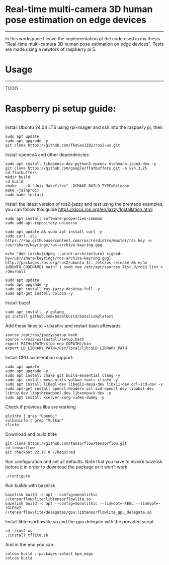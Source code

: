 # Real-time multi-camera 3D human pose estimation on edge devices
---

In this workspace I leave the implementation of the code used in my thesis "Real-time multi-camera 3D human pose estimation on edge devices". Tests are made using a newtork of raspberry pi 5.

# Usage
---

TODO

# Raspberry pi setup guide:
---
Install Ubuntu 24.04 LTS using rpi-imager and ssh into the raspbery pi, then

    sudo apt update
    sudo apt upgrade -y
    git clone https://github.com/TheSav1101/ros2-ws.git

Install opencv4 and other dependencies

    sudo apt install libopencv-dev python3-opencv nlohmann-json3-dev -y
    git clone https://github.com/google/flatbuffers.git -b v24.3.25
    cd flatbuffers
    mkdir build
    cd build
    cmake .. -G "Unix Makefiles" -DCMAKE_BUILD_TYPE=Release
    make -j$(nproc)
    sudo make install

Install the latest version of ros2-jazzy and test using the premade examples, you can follow this guide https://docs.ros.org/en/jazzy/Installation.html

    sudo apt install software-properties-common
    sudo add-apt-repository universe

    sudo apt update && sudo apt install curl -y
    sudo curl -sSL https://raw.githubusercontent.com/ros/rosdistro/master/ros.key -o /usr/share/keyrings/ros-archive-keyring.gpg

    echo "deb [arch=$(dpkg --print-architecture) signed-by=/usr/share/keyrings/ros-archive-keyring.gpg] http://packages.ros.org/ros2/ubuntu $(. /etc/os-release && echo $UBUNTU_CODENAME) main" | sudo tee /etc/apt/sources.list.d/ros2.list > /dev/null

    sudo apt update
    sudo apt upgrade -y
    sudo apt install ros-jazzy-desktop-full -y
    sudo apt-get install colcon -y

Install bazel

    sudo apt install -y golang
    go install github.com/bazelbuild/bazelisk@latest

Add these lines to ~/.bashrc and restart bash aftewards

    source /opt/ros/jazzy/setup.bash
    source ~/ros2-ws/install/setup.bash
    export PATH=$PATH:$(go env GOPATH)/bin
    export LD_LIBRARY_PATH=/usr/local/lib:$LD_LIBRARY_PATH

Install GPU acceleration support:

    sudo apt update
    sudo apt upgrade -y
    sudo apt install cmake git build-essential clang -y
    sudo apt install mesa-utils vulkan-tools clinfo -y
    sudo apt install libegl-dev libegl1-mesa-dev libx11-dev ocl-icd-dev -y
    sudo apt-get install opencl-headers ocl-icd-opencl-dev libabsl-dev libruy-dev libpthreadpool-dev libxnnpack-dev -y
    sudo apt install xserver-xorg-video-dummy -y

Check if previous libs are working

    glxinfo | grep "OpenGL"
    vulkaninfo | grep "Vulkan"
    clinfo

Download and build tflite

    git clone https://github.com/tensorflow/tensorflow.git
    cd tensorflow
    git checkout v2.17.0 //Required

Run configuration and set all defaults. Note that you have to invoke bazelisk before it in order to download the package or it won't work


    ./configure

Run builds with bazelisk

    bazelisk build -c opt --config=monolithic //tensorflow/lite:libtensorflowlite.so
    bazelisk build -c opt --config=monolithic --linkopt=-lEGL --linkopt=-lGLESv2 //tensorflow/lite/delegates/gpu:libtensorflowlite_gpu_delegate.so


Install libtensorflowlite.so and the gpu delegate with the provided script

    cd ~/ros2-ws
    ./install_tflite.sh

And in the end you can:

    colcon build --packages-select hpe_msgs
    colcon build
